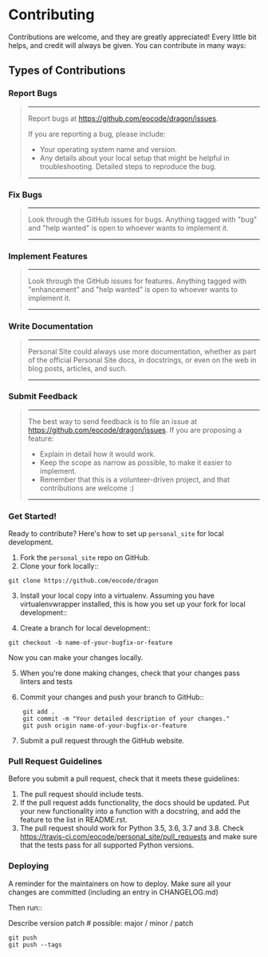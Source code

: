 # Contributing

Contributions are welcome, and they are greatly appreciated! Every little bit helps, and credit will always be given. You can contribute in many ways:

## Types of Contributions

### Report Bugs

> ---
> Report bugs at https://github.com/eocode/dragon/issues.
>
>If you are reporting a bug, please include:
>
> * Your operating system name and version.
> * Any details about your local setup that might be helpful in  troubleshooting.
> Detailed steps to reproduce the bug.
> 
> ---

### Fix Bugs

> ---
> Look through the GitHub issues for bugs. Anything tagged with "bug" and "help
> wanted" is open to whoever wants to implement it.
> 
> ---

### Implement Features

> ---
> Look through the GitHub issues for features. Anything tagged with "enhancement"
> and "help wanted" is open to whoever wants to implement it.
>
> ---

### Write Documentation

> ---
> Personal Site could always use more documentation, whether as part of the
> official Personal Site docs, in docstrings, or even on the web in blog posts, articles, and such.
> 
> ---

### Submit Feedback

> ---
> The best way to send feedback is to file an issue at https://github.com/eocode/dragon/issues.
> If you are proposing a feature:
> 
> * Explain in detail how it would work.
> * Keep the scope as narrow as possible, to make it easier to implement.
> * Remember that this is a volunteer-driven project, and that contributions
  are welcome :)
> ---

### Get Started!

Ready to contribute? Here's how to set up `personal_site` for local development.

1. Fork the `personal_site` repo on GitHub.
2. Clone your fork locally::

`git clone https://github.com/eocode/dragon`

3. Install your local copy into a virtualenv. Assuming you have virtualenvwrapper installed, this is how you set up your fork for local development::

4. Create a branch for local development::

`git checkout -b name-of-your-bugfix-or-feature`

Now you can make your changes locally.

5. When you're done making changes, check that your changes pass linters and tests

6. Commit your changes and push your branch to GitHub::

```
    git add .
    git commit -m "Your detailed description of your changes."
    git push origin name-of-your-bugfix-or-feature
```

7. Submit a pull request through the GitHub website.

### Pull Request Guidelines

Before you submit a pull request, check that it meets these guidelines:

1. The pull request should include tests.
2. If the pull request adds functionality, the docs should be updated. Put
   your new functionality into a function with a docstring, and add the
   feature to the list in README.rst.
3. The pull request should work for Python 3.5, 3.6, 3.7 and 3.8. Check
   https://travis-ci.com/eocode/personal_site/pull_requests
   and make sure that the tests pass for all supported Python versions.

### Deploying

A reminder for the maintainers on how to deploy.
Make sure all your changes are committed (including an entry in CHANGELOG.md)

Then run::

Describe version patch # possible: major / minor / patch

```
git push
git push --tags
```